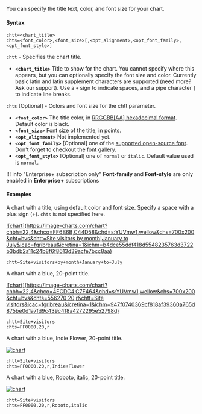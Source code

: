 You can specify the title text, color, and font size for your chart.

#### Syntax

```
chtt=<chart_title>
chts=<font_color>,<font_size>[,<opt_alignment>,<opt_font_family>,<opt_font_style>]
```

`chtt` - Specifies the chart title.

- **`<chart_title>`** Title to show for the chart. You cannot specify where this appears, but you can optionally specify the font size and color. Currently basic latin and latin supplement characters are supported (need more? Ask our support). Use a `+` sign to indicate spaces, and a pipe character ` | ` to indicate line breaks.

`chts` [Optional] - Colors and font size for the chtt parameter.

- **`<font_color>`** The title color, in [RRGGBB[AA] hexadecimal format](/reference/color-format). Default color is black.
- **`<font_size>`** Font size of the title, in points.
- **`<opt_alignment>`** Not implemented yet.
- **`<opt_font_family>`** [Optional] one of the [supported open-source font](#supported-open-source-fonts). Don't forget to checkout the [font gallery](https://fonts.google.com/).
- **`<opt_font_style>`** [Optional] one of `normal` or `italic`. Default value used is `normal`.

!!! info "Enterprise+ subscription only"
    **Font-family** and **Font-style** are only enabled in **Enterprise+** subscriptions

<!-- - **`<opt_alignment>`** [Optional] Alignment of the title. Choose one of the following case-sensitive string values: "l" (left), "c" (centered) "r" (right). Default is "c". -->

#### Examples

A chart with a title, using default color and font size. Specify a space with a plus sign (+). `chts` is not specified here.

[![chart](https://image-charts.com/chart?chbh=22,4&chco=FF6B6B,C44D58&chd=s:YUVmw1,wellow&chs=700x200&cht=bvs&chtt=Site visitors by month|January to July&icac=fgribreau&icretina=1&ichm=b4dce55ddf418d5548235763d3722b3bdb2a11c24b8f6f8613d39acfe7bcc8aa)](https://editor.image-charts.com/chart?cht=bvs&chd=s:YUVmw1,wellow&chco=FF6B6B,C44D58&chs=700x200&chtt=Site+visitors+by+month%7CJanuary+to+July&chbh=22,4)

```
chtt=Site+visitors+by+month+January+to+July
```

A chart with a blue, 20-point title.

[![chart](https://image-charts.com/chart?chbh=22,4&chco=4ECDC4,C7F464&chd=s:YUVmw1,wellow&chs=700x200&cht=bvs&chts=556270,20,r&chtt=Site visitors&icac=fgribreau&icretina=1&ichm=947f0740369cf818af39360a765d875be0d1a7fd9c439c418a4272295e52798d)](https://editor.image-charts.com/chart?cht=bvs&chd=s:YUVmw1,wellow&chco=4ECDC4,C7F464&chs=700x200&chtt=Site+visitors&chts=556270,20,r&chbh=22,4)


```
chtt=Site+visitors
chts=FF0000,20,r
```

A chart with a blue, Indie Flower, 20-point title.

[![chart](https://image-charts.com/chart?chbh=22,4&chco=4ECDC4,C7F464&chd=s:YUVmw1,wellow&chs=700x200&cht=bvs&chts=0000FF,20,r,Indie%20Flower&chtt=Site%20visitors&icac=fgribreau&ichm=71cce7e0ef467fc3b5c9d17892a0c711a87ae4dd05a35cb24c9a77a54f952064)](https://editor.image-charts.com/chart?chbh=22,4&chco=4ECDC4,C7F464&chd=s:YUVmw1,wellow&chs=700x200&cht=bvs&chts=0000FF,20,r,Indie%20Flower&chtt=Site%20visitors&icac=fgribreau&ichm=71cce7e0ef467fc3b5c9d17892a0c711a87ae4dd05a35cb24c9a77a54f952064)


```
chtt=Site+visitors
chts=FF0000,20,r,Indie+Flower
```

A chart with a blue, Roboto, italic, 20-point title.

[![chart](https://image-charts.com/chart?chbh=22,4&chco=4ECDC4,C7F464&chd=s:YUVmw1,wellow&chs=700x200&cht=bvs&chts=0000FF,20,r,Roboto,italic&chtt=Site%20visitors&icac=fgribreau&ichm=ee0e254216f437dfb976a47b99ebe314c236169f07ddbc71e5c0e92ab173ba5f)](https://editor.image-charts.com/chart?chbh=22,4&chco=4ECDC4,C7F464&chd=s:YUVmw1,wellow&chs=700x200&cht=bvs&chts=0000FF,20,r,Roboto,italic&chtt=Site%20visitors&icac=fgribreau&ichm=ee0e254216f437dfb976a47b99ebe314c236169f07ddbc71e5c0e92ab173ba5f)


```
chtt=Site+visitors
chts=FF0000,20,r,Roboto,italic
```
